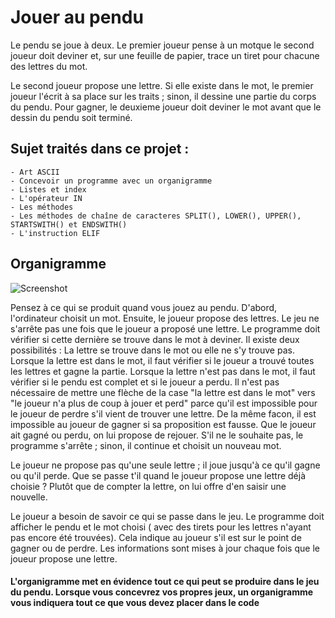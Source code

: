 # Jouer au pendu

Le pendu se joue à deux. Le premier joueur pense à un motque le second joueur doit deviner
et, sur une feuille de papier, trace un tiret pour chacune des lettres du mot.

Le second joueur propose une lettre. Si elle existe dans le mot, le premier joueur l'écrit à sa place sur les traits ;
sinon, il dessine une partie du corps du pendu. Pour gagner, le deuxieme joueur doit deviner le mot avant que le dessin du pendu soit terminé.

## Sujet traités dans ce projet :
    - Art ASCII
    - Concevoir un programme avec un organigramme
    - Listes et index
    - L'opérateur IN
    - Les méthodes
    - Les méthodes de chaîne de caracteres SPLIT(), LOWER(), UPPER(), STARTSWITH() et ENDSWITH()
    - L'instruction ELIF
    
## Organigramme

![Screenshot](IMG_2426.png)

Pensez à ce qui se produit quand vous jouez au pendu. D'abord, l'ordinateur choisit un mot. Ensuite, le joueur propose des lettres.
Le jeu ne s'arrête pas une fois que le joueur a proposé une lettre. Le programme doit vérifier si cette dernière se trouve dans le mot à deviner.
Il existe deux possibilités : La lettre se trouve dans le mot ou elle ne s'y trouve pas.
Lorsque la lettre est dans le mot, il faut vérifier si le joueur a trouvé toutes les lettres et gagne la partie.
Lorsque la lettre n'est pas dans le mot, il faut vérifier si le pendu est complet et si le joueur a perdu.
Il n'est pas nécessaire de mettre une flèche de la case "la lettre est dans le mot" vers "le joueur n'a plus de coup à jouer et perd"
parce qu'il est impossible pour le joueur de perdre s'il vient de trouver une lettre.
De la même facon, il est impossible au joueur de gagner si sa proposition est fausse.
Que le joueur ait gagné ou perdu, on lui propose de rejouer. S'il ne le souhaite pas, le programme s'arrête ; sinon, il continue et choisit un nouveau mot.

Le joueur ne propose pas qu'une seule lettre ; il joue jusqu'à ce qu'il gagne ou qu'il perde. 
Que se passe t'il quand le joueur propose une lettre déjà choisie ? Plutôt que de compter la lettre, on lui offre d'en saisir une nouvelle.

Le joueur a besoin de savoir ce qui se passe dans le jeu. Le programme doit afficher le pendu et le mot choisi ( avec des tirets pour les lettres n'ayant pas encore été trouvées).
Cela indique au joueur s'il est sur le point de gagner ou de perdre.
Les informations sont mises à jour chaque fois que le joueur propose une lettre.

#### L'organigramme met en évidence tout ce qui peut se produire dans le jeu du pendu. Lorsque vous concevrez vos propres jeux, un organigramme vous indiquera tout ce que vous devez placer dans le code